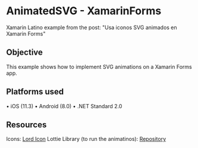 # AnimatedSVG - XamarinForms
Xamarin Latino example from the post: "Usa iconos SVG animados en Xamarin Forms"

## Objective
This example shows how to implement SVG animations on a Xamarin Forms app.

## Platforms used
• iOS (11.3)
• Android (8.0)
• .NET Standard 2.0

## Resources
Icons: [Lord Icon](http://www.lordicon.com/)
Lottie Library (to run the animatinos): [Repository](https://github.com/martijn00/LottieXamarin)
